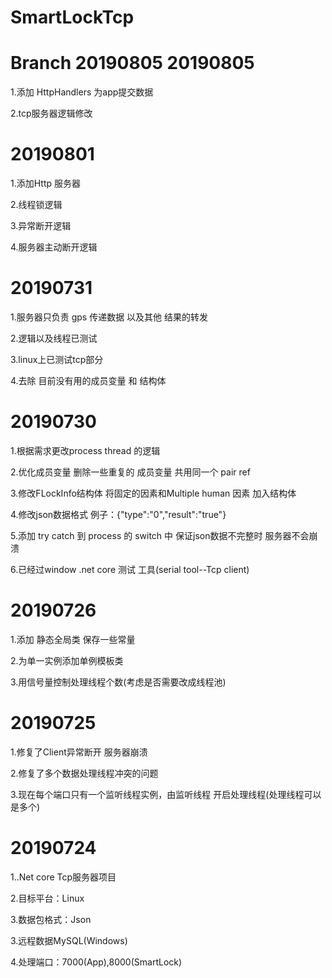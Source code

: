 # SmartLockTcp
# Branch 20190805 20190805
  1.添加 HttpHandlers 为app提交数据

  2.tcp服务器逻辑修改
# 20190801
  1.添加Http 服务器

  2.线程锁逻辑

  3.异常断开逻辑

  4.服务器主动断开逻辑
# 20190731
  1.服务器只负责 gps 传递数据 以及其他 结果的转发

  2.逻辑以及线程已测试

  3.linux上已测试tcp部分

  4.去除 目前没有用的成员变量 和 结构体
# 20190730
  1.根据需求更改process thread 的逻辑 

  2.优化成员变量 删除一些重复的 成员变量 共用同一个 pair ref

  3.修改FLockInfo结构体 将固定的因素和Multiple human 因素 加入结构体

  4.修改json数据格式 例子：{"type":"0","result":"true"}

  5.添加 try catch 到 process 的 switch 中 保证json数据不完整时 服务器不会崩溃

  6.已经过window .net core 测试 工具(serial tool--Tcp client)
# 20190726
  1.添加 静态全局类 保存一些常量

  2.为单一实例添加单例模板类

  3.用信号量控制处理线程个数(考虑是否需要改成线程池)
# 20190725
  1.修复了Client异常断开 服务器崩溃

  2.修复了多个数据处理线程冲突的问题

  3.现在每个端口只有一个监听线程实例，由监听线程 开启处理线程(处理线程可以是多个)
# 20190724
  1..Net core Tcp服务器项目

  2.目标平台：Linux

  3.数据包格式：Json

  3.远程数据MySQL(Windows)

  4.处理端口：7000(App),8000(SmartLock)
  

